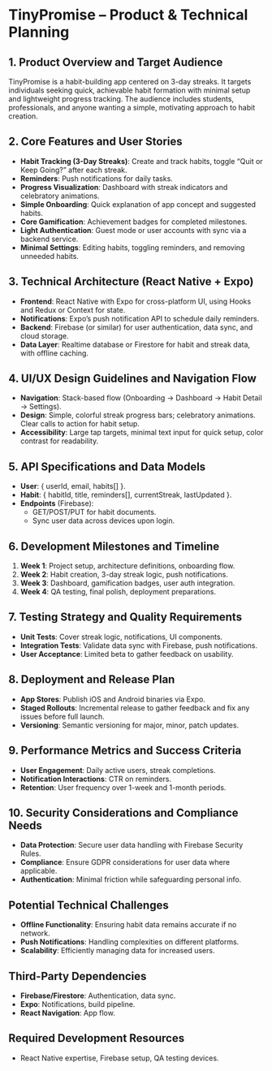 # TinyPromise – Product & Technical Planning

## 1. Product Overview and Target Audience
TinyPromise is a habit-building app centered on 3-day streaks. It targets individuals seeking quick, achievable habit formation with minimal setup and lightweight progress tracking. The audience includes students, professionals, and anyone wanting a simple, motivating approach to habit creation.

## 2. Core Features and User Stories
- **Habit Tracking (3-Day Streaks)**: Create and track habits, toggle “Quit or Keep Going?” after each streak.
- **Reminders**: Push notifications for daily tasks.
- **Progress Visualization**: Dashboard with streak indicators and celebratory animations.
- **Simple Onboarding**: Quick explanation of app concept and suggested habits.
- **Core Gamification**: Achievement badges for completed milestones.
- **Light Authentication**: Guest mode or user accounts with sync via a backend service.
- **Minimal Settings**: Editing habits, toggling reminders, and removing unneeded habits.

## 3. Technical Architecture (React Native + Expo)
- **Frontend**: React Native with Expo for cross-platform UI, using Hooks and Redux or Context for state.
- **Notifications**: Expo’s push notification API to schedule daily reminders.
- **Backend**: Firebase (or similar) for user authentication, data sync, and cloud storage.
- **Data Layer**: Realtime database or Firestore for habit and streak data, with offline caching.

## 4. UI/UX Design Guidelines and Navigation Flow
- **Navigation**: Stack-based flow (Onboarding → Dashboard → Habit Detail → Settings).
- **Design**: Simple, colorful streak progress bars; celebratory animations. Clear calls to action for habit setup.
- **Accessibility**: Large tap targets, minimal text input for quick setup, color contrast for readability.

## 5. API Specifications and Data Models
- **User**: { userId, email, habits[] }.
- **Habit**: { habitId, title, reminders[], currentStreak, lastUpdated }.
- **Endpoints** (Firebase):
  - GET/POST/PUT for habit documents.
  - Sync user data across devices upon login.

## 6. Development Milestones and Timeline
1. **Week 1**: Project setup, architecture definitions, onboarding flow.
2. **Week 2**: Habit creation, 3-day streak logic, push notifications.
3. **Week 3**: Dashboard, gamification badges, user auth integration.
4. **Week 4**: QA testing, final polish, deployment preparations.

## 7. Testing Strategy and Quality Requirements
- **Unit Tests**: Cover streak logic, notifications, UI components.
- **Integration Tests**: Validate data sync with Firebase, push notifications.
- **User Acceptance**: Limited beta to gather feedback on usability.

## 8. Deployment and Release Plan
- **App Stores**: Publish iOS and Android binaries via Expo. 
- **Staged Rollouts**: Incremental release to gather feedback and fix any issues before full launch.
- **Versioning**: Semantic versioning for major, minor, patch updates.

## 9. Performance Metrics and Success Criteria
- **User Engagement**: Daily active users, streak completions. 
- **Notification Interactions**: CTR on reminders.
- **Retention**: User frequency over 1-week and 1-month periods.

## 10. Security Considerations and Compliance Needs
- **Data Protection**: Secure user data handling with Firebase Security Rules.
- **Compliance**: Ensure GDPR considerations for user data where applicable.
- **Authentication**: Minimal friction while safeguarding personal info.

## Potential Technical Challenges
- **Offline Functionality**: Ensuring habit data remains accurate if no network.
- **Push Notifications**: Handling complexities on different platforms.
- **Scalability**: Efficiently managing data for increased users.

## Third-Party Dependencies
- **Firebase/Firestore**: Authentication, data sync.
- **Expo**: Notifications, build pipeline.
- **React Navigation**: App flow.

## Required Development Resources
- React Native expertise, Firebase setup, QA testing devices.
